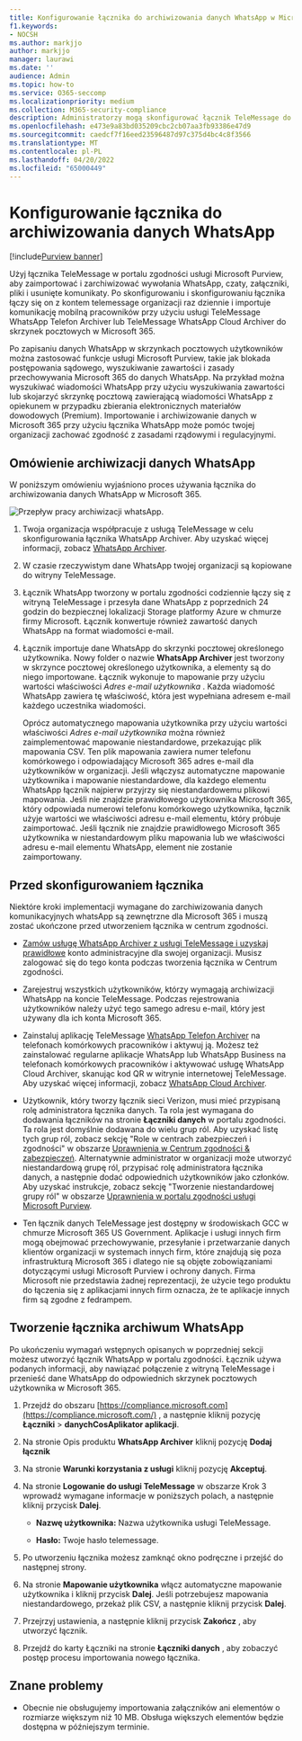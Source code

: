 ```yaml
---
title: Konfigurowanie łącznika do archiwizowania danych WhatsApp w Microsoft 365
f1.keywords:
- NOCSH
ms.author: markjjo
author: markjjo
manager: laurawi
ms.date: ''
audience: Admin
ms.topic: how-to
ms.service: O365-seccomp
ms.localizationpriority: medium
ms.collection: M365-security-compliance
description: Administratorzy mogą skonfigurować łącznik TeleMessage do importowania i archiwizowania danych WhatsApp w Microsoft 365. Umożliwia to archiwizowanie danych ze źródeł danych innych firm w Microsoft 365 dzięki czemu można używać funkcji zgodności, takich jak blokada prawna, wyszukiwanie zawartości i zasady przechowywania, aby zarządzać danymi innych firm w organizacji.
ms.openlocfilehash: e473e9a83bd035209cbc2cb07aa3fb93386e47d9
ms.sourcegitcommit: caedcf7f16eed23596487d97c375d4bc4c8f3566
ms.translationtype: MT
ms.contentlocale: pl-PL
ms.lasthandoff: 04/20/2022
ms.locfileid: "65000449"
---
```

# <a name="set-up-a-connector-to-archive-whatsapp-data"></a>Konfigurowanie łącznika do archiwizowania danych WhatsApp

[!include[Purview banner](../includes/purview-rebrand-banner.md)]

Użyj łącznika TeleMessage w portalu zgodności usługi Microsoft Purview, aby zaimportować i zarchiwizować wywołania WhatsApp, czaty, załączniki, pliki i usunięte komunikaty. Po skonfigurowaniu i skonfigurowaniu łącznika łączy się on z kontem telemessage organizacji raz dziennie i importuje komunikację mobilną pracowników przy użyciu usługi TeleMessage WhatsApp Telefon Archiver lub TeleMessage WhatsApp Cloud Archiver do skrzynek pocztowych w Microsoft 365.

Po zapisaniu danych WhatsApp w skrzynkach pocztowych użytkowników można zastosować funkcje usługi Microsoft Purview, takie jak blokada postępowania sądowego, wyszukiwanie zawartości i zasady przechowywania Microsoft 365 do danych WhatsApp. Na przykład można wyszukiwać wiadomości WhatsApp przy użyciu wyszukiwania zawartości lub skojarzyć skrzynkę pocztową zawierającą wiadomości WhatsApp z opiekunem w przypadku zbierania elektronicznych materiałów dowodowych (Premium). Importowanie i archiwizowanie danych w Microsoft 365 przy użyciu łącznika WhatsApp może pomóc twojej organizacji zachować zgodność z zasadami rządowymi i regulacyjnymi.

## <a name="overview-of-archiving-whatsapp-data"></a>Omówienie archiwizacji danych WhatsApp

W poniższym omówieniu wyjaśniono proces używania łącznika do archiwizowania danych WhatsApp w Microsoft 365.

![Przepływ pracy archiwizacji whatsApp.](../media/WhatsAppConnectorWorkflow.png)

1. Twoja organizacja współpracuje z usługą TeleMessage w celu skonfigurowania łącznika WhatsApp Archiver. Aby uzyskać więcej informacji, zobacz [WhatsApp Archiver](https://www.telemessage.com/office365-activation-for-whatsapp-archiver).

2. W czasie rzeczywistym dane WhatsApp twojej organizacji są kopiowane do witryny TeleMessage.

3. Łącznik WhatsApp tworzony w portalu zgodności codziennie łączy się z witryną TeleMessage i przesyła dane WhatsApp z poprzednich 24 godzin do bezpiecznej lokalizacji Storage platformy Azure w chmurze firmy Microsoft. Łącznik konwertuje również zawartość danych WhatsApp na format wiadomości e-mail.

4. Łącznik importuje dane WhatsApp do skrzynki pocztowej określonego użytkownika. Nowy folder o nazwie **WhatsApp Archiver** jest tworzony w skrzynce pocztowej określonego użytkownika, a elementy są do niego importowane. Łącznik wykonuje to mapowanie przy użyciu wartości właściwości *Adres e-mail użytkownika* . Każda wiadomość WhatsApp zawiera tę właściwość, która jest wypełniana adresem e-mail każdego uczestnika wiadomości.

   Oprócz automatycznego mapowania użytkownika przy użyciu wartości właściwości *Adres e-mail użytkownika* można również zaimplementować mapowanie niestandardowe, przekazując plik mapowania CSV. Ten plik mapowania zawiera numer telefonu komórkowego i odpowiadający Microsoft 365 adres e-mail dla użytkowników w organizacji. Jeśli włączysz automatyczne mapowanie użytkownika i mapowanie niestandardowe, dla każdego elementu WhatsApp łącznik najpierw przyjrzy się niestandardowemu plikowi mapowania. Jeśli nie znajdzie prawidłowego użytkownika Microsoft 365, który odpowiada numerowi telefonu komórkowego użytkownika, łącznik użyje wartości we właściwości adresu e-mail elementu, który próbuje zaimportować. Jeśli łącznik nie znajdzie prawidłowego Microsoft 365 użytkownika w niestandardowym pliku mapowania lub we właściwości adresu e-mail elementu WhatsApp, element nie zostanie zaimportowany.

## <a name="before-you-set-up-a-connector"></a>Przed skonfigurowaniem łącznika

Niektóre kroki implementacji wymagane do zarchiwizowania danych komunikacyjnych whatsApp są zewnętrzne dla Microsoft 365 i muszą zostać ukończone przed utworzeniem łącznika w centrum zgodności.

- [Zamów usługę WhatsApp Archiver z usługi TeleMessage i uzyskaj prawidłowe](https://www.telemessage.com/mobile-archiver/order-mobile-archiver-for-o365) konto administracyjne dla swojej organizacji. Musisz zalogować się do tego konta podczas tworzenia łącznika w Centrum zgodności.

- Zarejestruj wszystkich użytkowników, którzy wymagają archiwizacji WhatsApp na koncie TeleMessage. Podczas rejestrowania użytkowników należy użyć tego samego adresu e-mail, który jest używany dla ich konta Microsoft 365.

- Zainstaluj aplikację TeleMessage [WhatsApp Telefon Archiver](https://www.telemessage.com/mobile-archiver/whatsapp-phone-archiver-2/) na telefonach komórkowych pracowników i aktywuj ją. Możesz też zainstalować regularne aplikacje WhatsApp lub WhatsApp Business na telefonach komórkowych pracowników i aktywować usługę WhatsApp Cloud Archiver, skanując kod QR w witrynie internetowej TeleMessage. Aby uzyskać więcej informacji, zobacz [WhatsApp Cloud Archiver](https://www.telemessage.com/mobile-archiver/whatsapp-archiver/whatsapp-cloud-archiver/).

- Użytkownik, który tworzy łącznik sieci Verizon, musi mieć przypisaną rolę administratora łącznika danych. Ta rola jest wymagana do dodawania łączników na stronie **Łączniki danych** w portalu zgodności. Ta rola jest domyślnie dodawana do wielu grup ról. Aby uzyskać listę tych grup ról, zobacz sekcję "Role w centrach zabezpieczeń i zgodności" w obszarze [Uprawnienia w Centrum zgodności & zabezpieczeń](../security/office-365-security/permissions-in-the-security-and-compliance-center.md#roles-in-the-security--compliance-center). Alternatywnie administrator w organizacji może utworzyć niestandardową grupę ról, przypisać rolę administratora łącznika danych, a następnie dodać odpowiednich użytkowników jako członków. Aby uzyskać instrukcje, zobacz sekcję "Tworzenie niestandardowej grupy ról" w obszarze [Uprawnienia w portalu zgodności usługi Microsoft Purview](microsoft-365-compliance-center-permissions.md#create-a-custom-role-group).

- Ten łącznik danych TeleMessage jest dostępny w środowiskach GCC w chmurze Microsoft 365 US Government. Aplikacje i usługi innych firm mogą obejmować przechowywanie, przesyłanie i przetwarzanie danych klientów organizacji w systemach innych firm, które znajdują się poza infrastrukturą Microsoft 365 i dlatego nie są objęte zobowiązaniami dotyczącymi usługi Microsoft Purview i ochrony danych. Firma Microsoft nie przedstawia żadnej reprezentacji, że użycie tego produktu do łączenia się z aplikacjami innych firm oznacza, że te aplikacje innych firm są zgodne z fedrampem.

## <a name="create-a-whatsapp-archiver-connector"></a>Tworzenie łącznika archiwum WhatsApp

Po ukończeniu wymagań wstępnych opisanych w poprzedniej sekcji możesz utworzyć łącznik WhatsApp w portalu zgodności. Łącznik używa podanych informacji, aby nawiązać połączenie z witryną TeleMessage i przenieść dane WhatsApp do odpowiednich skrzynek pocztowych użytkownika w Microsoft 365.

1. Przejdź do obszaru [https://compliance.microsoft.com](https://compliance.microsoft.com/) , a następnie kliknij pozycję **Łączniki** >  **danychCosAplikator aplikacji**.

2. Na stronie Opis produktu **WhatsApp Archiver** kliknij pozycję **Dodaj łącznik**

3. Na stronie **Warunki korzystania z usługi** kliknij pozycję **Akceptuj**.

4. Na stronie **Logowanie do usługi TeleMessage** w obszarze Krok 3 wprowadź wymagane informacje w poniższych polach, a następnie kliknij przycisk **Dalej**.

   - **Nazwę użytkownika:** Nazwa użytkownika usługi TeleMessage.

   - **Hasło:** Twoje hasło telemessage.

5. Po utworzeniu łącznika możesz zamknąć okno podręczne i przejść do następnej strony.

6. Na stronie **Mapowanie użytkownika** włącz automatyczne mapowanie użytkownika i kliknij przycisk **Dalej**. Jeśli potrzebujesz mapowania niestandardowego, przekaż plik CSV, a następnie kliknij przycisk **Dalej**.

7. Przejrzyj ustawienia, a następnie kliknij przycisk **Zakończ** , aby utworzyć łącznik.

8. Przejdź do karty Łączniki na stronie **Łączniki danych** , aby zobaczyć postęp procesu importowania nowego łącznika.

## <a name="known-issues"></a>Znane problemy

- Obecnie nie obsługujemy importowania załączników ani elementów o rozmiarze większym niż 10 MB. Obsługa większych elementów będzie dostępna w późniejszym terminie.
